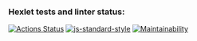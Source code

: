 ### Hexlet tests and linter status:
[![Actions Status](https://github.com/peperopuripuri/frontend-project-11/workflows/hexlet-check/badge.svg)](https://github.com/peperopuripuri/frontend-project-11/actions)
[![js-standard-style](https://img.shields.io/badge/code%20style-standard-brightgreen.svg)](http://standardjs.com)
[![Maintainability](https://api.codeclimate.com/v1/badges/90b72a34caba5b35d822/maintainability)](https://codeclimate.com/github/peperopuripuri/frontend-project-111/maintainability)